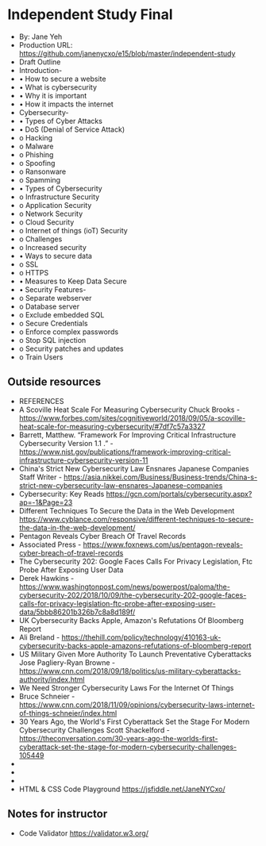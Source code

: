 # Independent Study Final
+ By: Jane Yeh
+ Production URL: 
<https://github.com/janenycxo/e15/blob/master/independent-study>
+ Draft Outline
+ Introduction-
+ •	How to secure a website
+ •	What is cybersecurity
+ •	Why it is important
+ •	How it impacts the internet
+ Cybersecurity-
+ •	Types of Cyber Attacks
+ •	DoS (Denial of Service Attack)
+  o	Hacking
+  o	Malware
+  o	Phishing
+  o	Spoofing
+  o    Ransonware
+  o	Spamming
+ •	Types of Cybersecurity
+  o	Infrastructure Security
+  o	Application Security
+  o	Network Security
+  o    Cloud Security
+  o	Internet of things (ioT) Security
+  o	Challenges
+  o	Increased security
+ •	Ways to secure data
+  o	SSL
+  o	HTTPS
+ •	Measures to Keep Data Secure
+ • Security Features-
+  o	Separate webserver 
+  o	Database server
+  o	Exclude embedded SQL
+  o	Secure Credentials
+  o	Enforce complex passwords
+  o	Stop SQL injection
+  o	Security patches and updates
+  o	Train Users
 
## Outside resources
+ REFERENCES
+ A Scoville Heat Scale For Measuring Cybersecurity
Chuck Brooks - https://www.forbes.com/sites/cognitiveworld/2018/09/05/a-scoville-heat-scale-for-measuring-cybersecurity/#7df7c57a3327 
+ Barrett, Matthew. “Framework For Improving Critical Infrastructure Cybersecurity Version 1.1 .” - https://www.nist.gov/publications/framework-improving-critical-infrastructure-cybersecurity-version-11
+ China's Strict New Cybersecurity Law Ensnares Japanese Companies
Staff Writer - https://asia.nikkei.com/Business/Business-trends/China-s-strict-new-cybersecurity-law-ensnares-Japanese-companies
+ Cybersecurity: Key Reads
https://gcn.com/portals/cybersecurity.aspx?ap=-1&Page=23 
+ Different Techniques To Secure the Data in the Web Development
https://www.cyblance.com/responsive/different-techniques-to-secure-the-data-in-the-web-development/ 
+ Pentagon Reveals Cyber Breach Of Travel Records
+ Associated Press - https://www.foxnews.com/us/pentagon-reveals-cyber-breach-of-travel-records 
+ The Cybersecurity 202: Google Faces Calls For Privacy Legislation, Ftc Probe After Exposing User Data
+ Derek Hawkins - https://www.washingtonpost.com/news/powerpost/paloma/the-cybersecurity-202/2018/10/09/the-cybersecurity-202-google-faces-calls-for-privacy-legislation-ftc-probe-after-exposing-user-data/5bbb86201b326b7c8a8d189f/
+ UK Cybersecurity Backs Apple, Amazon's Refutations Of Bloomberg Report
+ Ali Breland - https://thehill.com/policy/technology/410163-uk-cybersecurity-backs-apple-amazons-refutations-of-bloomberg-report 
+ US Military Given More Authority To Launch Preventative Cyberattacks
Jose Pagliery-Ryan Browne - https://www.cnn.com/2018/09/18/politics/us-military-cyberattacks-authority/index.html
+ We Need Stronger Cybersecurity Laws For the Internet Of Things
+ Bruce Schneier - https://www.cnn.com/2018/11/09/opinions/cybersecurity-laws-internet-of-things-schneier/index.html 
+ 30 Years Ago, the World's First Cyberattack Set the Stage For Modern Cybersecurity Challenges
Scott Shackelford - https://theconversation.com/30-years-ago-the-worlds-first-cyberattack-set-the-stage-for-modern-cybersecurity-challenges-105449 
+   
+ 
+ 
+ HTML & CSS Code Playground 
https://jsfiddle.net/JaneNYCxo/


## Notes for instructor
+ Code Validator https://validator.w3.org/ 